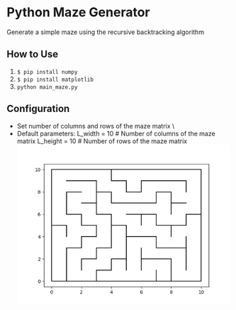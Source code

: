 # Python Maze Generator
Generate a simple maze using the recursive backtracking algorithm

## How to Use
1. ```$ pip install numpy```
2. ```$ pip install matplotlib```
3. `python main_maze.py`

## Configuration
- Set number of columns and rows of the maze matrix \
- Default parameters:
  L_width = 10                     # Number of columns of the maze matrix
  L_height = 10                    # Number of rows of the maze matrix
![ss1](maze_figure.png)
